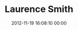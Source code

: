 ---
title: "Laurence Smith"
date: 2012-11-19 16:08:10 00:00
permalink: /gogaclan
twitter: ""
likes: [1493]
id: 1582
gravatar: "http://www.gravatar.com/avatar/bda5c2cbfd5ca7aba2642c4bbd768713"
---